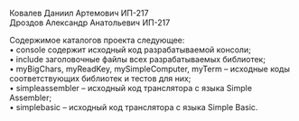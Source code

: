 Ковалев Даниил Артемович ИП-217 <br/>
Дроздов Александр Анатольевич ИП-217 <br/>

Содержимое каталогов проекта следующее:<br/>
• console содержит исходный код разрабатываемой консоли;<br/>
• include заголовочные файлы всех разрабатываемых библиотек;<br/>
• myBigChars, myReadKey, mySimpleComputer, myTerm – исходные коды<br/>
соответствующих библиотек и тестов для них;<br/>
• simpleassembler – исходный код транслятора с языка Simple Assembler;<br/>
• simplebasic – исходный код транслятора с языка Simple Basic.<br/>
